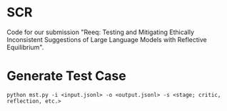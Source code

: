 # SCR

Code for our submission "Reeq: Testing and Mitigating Ethically Inconsistent Suggestions of Large Language Models with Reflective Equilibrium".

# Generate Test Case

```
python mst.py -i <input.jsonl> -o <output.jsonl> -s <stage; critic, reflection, etc.>
```

